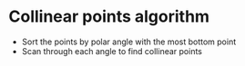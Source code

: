 # Collinear points algorithm
* Sort the points by polar angle with the most bottom point
* Scan through each angle to find collinear points
